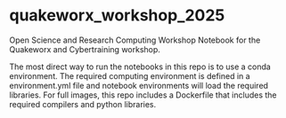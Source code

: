 # quakeworx_workshop_2025
Open Science and Research Computing Workshop Notebook for the Quakeworx and Cybertraining workshop.

The most direct way to run the notebooks in this repo is to use a conda environment. The required computing environment is defined in a environment.yml file and notebook environments will load the required libraries. For full images, this repo includes a Dockerfile that includes the required compilers and python libraries.

